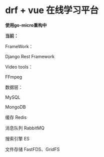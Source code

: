 #  drf + vue 在线学习平台 
**使用go-micro重构中**

**当前：**

FrameWork：

Django Rest Framework 

Video tools：

FFmpeg

数据层：

MySQL

MongoDB

缓存 Redis

消息队列 RabbitMQ

搜索引擎 ES

文件存储 FastFDS、GridFS
